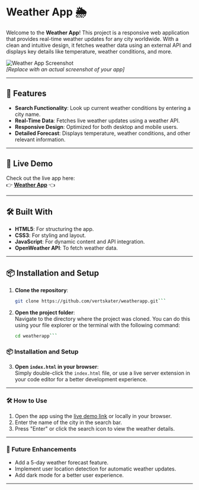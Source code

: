 # Weather App 🌦️

Welcome to the **Weather App**! This project is a responsive web application that provides real-time weather updates for any city worldwide. With a clean and intuitive design, it fetches weather data using an external API and displays key details like temperature, weather conditions, and more.

![Weather App Screenshot](https://via.placeholder.com/800x400?text=Screenshot+of+Weather+App)  
*[Replace with an actual screenshot of your app]*

---

## 🌟 Features

- **Search Functionality**: Look up current weather conditions by entering a city name.
- **Real-Time Data**: Fetches live weather updates using a weather API.
- **Responsive Design**: Optimized for both desktop and mobile users.
- **Detailed Forecast**: Displays temperature, weather conditions, and other relevant information.

---

## 🚀 Live Demo

Check out the live app here:  
👉 **[Weather App](https://vertskater.github.io/weatherapp/)** 👈

---

## 🛠️ Built With

- **HTML5**: For structuring the app.
- **CSS3**: For styling and layout.
- **JavaScript**: For dynamic content and API integration.
- **OpenWeather API**: To fetch weather data.

---

## 📦 Installation and Setup

1. **Clone the repository**:
   ```bash
   git clone https://github.com/vertskater/weatherapp.git```

2. **Open the project folder**:  
   Navigate to the directory where the project was cloned. You can do this using your file explorer or the terminal with the following command:  
   ```bash
   cd weatherapp```

### 📦 Installation and Setup

3. **Open `index.html` in your browser**:  
   Simply double-click the `index.html` file, or use a live server extension in your code editor for a better development experience.

---

### 🛠️ How to Use

1. Open the app using the [live demo link](https://vertskater.github.io/weatherapp/) or locally in your browser.
2. Enter the name of the city in the search bar.
3. Press "Enter" or click the search icon to view the weather details.

---

### 🌈 Future Enhancements

- Add a 5-day weather forecast feature.
- Implement user location detection for automatic weather updates.
- Add dark mode for a better user experience.

---

